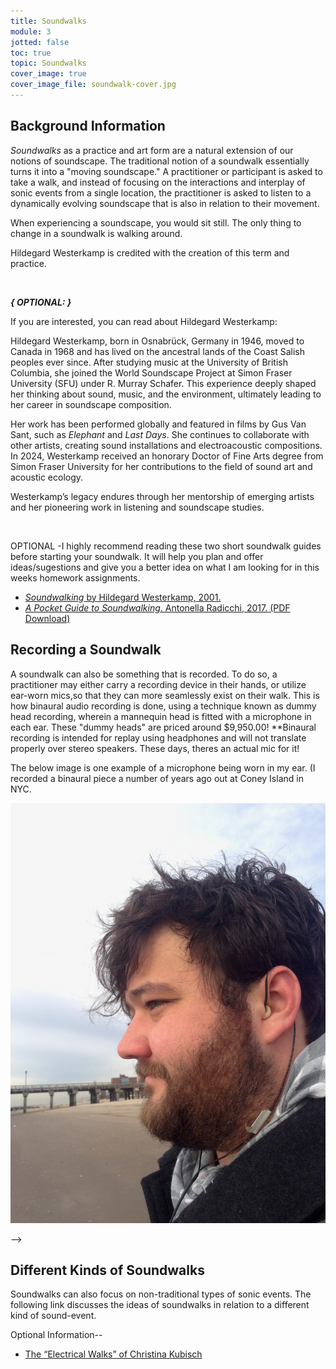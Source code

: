 ```yaml
---
title: Soundwalks
module: 3
jotted: false
toc: true
topic: Soundwalks
cover_image: true
cover_image_file: soundwalk-cover.jpg
---
```


## Background Information

_Soundwalks_ as a practice and art form are a natural extension of our notions of soundscape. The traditional notion of a soundwalk essentially turns it into a "moving soundscape." A practitioner or participant is asked to take a walk, and instead of focusing on the interactions and interplay of sonic events from a single location, the practitioner is asked to listen to a dynamically evolving soundscape that is also in relation to their movement.

When experiencing a soundscape, you would sit still. The only thing to change in a soundwalk is walking around.

Hildegard Westerkamp is credited with the creation of this term and practice.


<br />

**_{ OPTIONAL: }_**

If you are interested, you can read about Hildegard Westerkamp:


Hildegard Westerkamp, born in Osnabrück, Germany in 1946, moved to Canada in 1968 and has lived on the ancestral lands of the Coast Salish peoples ever since. After studying music at the University of British Columbia, she joined the World Soundscape Project at Simon Fraser University (SFU) under R. Murray Schafer. This experience deeply shaped her thinking about sound, music, and the environment, ultimately leading to her career in soundscape composition.

<!--

In 1978-79, Westerkamp produced and hosted the radio program *Soundwalking* on Vancouver Co-operative Radio, which was key to her work in acoustic ecology. Influenced by composers like John Cage and Pauline Oliveros, she explored soundscapes—both urban and natural—and incorporated voices, noise, and environmental sounds into her compositions.

Westerkamp taught at SFU until 1990, published numerous articles on acoustic ecology, and traveled internationally, giving lectures and workshops. In 1993, she helped found the World Forum for Acoustic Ecology and edited its journal *Soundscape* for over a decade.

-->
Her work has been performed globally and featured in films by Gus Van Sant, such as *Elephant* and *Last Days*. She continues to collaborate with other artists, creating sound installations and electroacoustic compositions. In 2024, Westerkamp received an honorary Doctor of Fine Arts degree from Simon Fraser University for her contributions to the field of sound art and acoustic ecology.

Westerkamp’s legacy endures through her mentorship of emerging artists and her pioneering work in listening and soundscape studies.


<br />
<!--

I would also like you to read the following writing about soundwalks by Westerkamp from one of her works _NADA_. In particular, I want you to pay attention to how she relates soundwalks to soundscape. Additionally, there is a list of tips for a soundwalk. Please take a soundwalk, and contemplate each of these tips individually while on your walk.

- [Sound Walk - Hildegard Westerkamp](https://www.hildegardwesterkamp.ca/sound/installations/Nada/soundwalk/)

<br />
kt
I would also like you to read the following two articles further discussing soundwalks.
-->

OPTIONAL -I highly recommend reading these two short soundwalk guides before starting your soundwalk. It will help you plan and offer ideas/sugestions and give you a better idea on what I am looking for in this weeks homework assignments.

- [_Soundwalking_ by Hildegard Westerkamp, 2001.](https://www.hildegardwesterkamp.ca/writings/writingsby/?post_id=13&title=soundwalking)
- [_A Pocket Guide to Soundwalking_. Antonella Radicchi, 2017. (PDF Download)](https://github.com/Montana-Media-Arts/intro-to-sonic-arts/raw/master/resources/Radicchi_2017_A-Pocket-Guide.pdf)



## Recording a Soundwalk

A soundwalk can also be something that is recorded. To do so, a practitioner may either carry a recording device in their hands, or utilize ear-worn mics,so that they can more seamlessly exist on their walk. This is how binaural audio recording is done, using a technique known as dummy head recording, wherein a mannequin head is fitted with a microphone in each ear. These "dummy heads" are priced around $9,950.00! 
**Binaural recording is intended for replay using headphones and will not translate properly over stereo speakers. These days, theres an actual mic for it!
<!-- website is down , kt  [Coney Island in NYC](https://michaelmusick.com/coney-island-is-here/)) -->

The below image is one example of a microphone being worn in my ear. (I recorded a binaural piece a number of years ago out at Coney Island in NYC.

![Example of an in-ear microphone](../imgs/in-ear-mic.jpeg "Example of an in-ear microphone")

-->
## Different Kinds of Soundwalks

Soundwalks can also focus on non-traditional types of sonic events. The following link discusses the ideas of soundwalks in relation to a different kind of sound-event.

Optional Information--
- [The “Electrical Walks” of Christina Kubisch](https://christinakubisch.de/electrical-walks)

